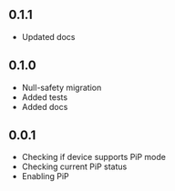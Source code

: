 ## 0.1.1

* Updated docs

## 0.1.0

* Null-safety migration
* Added tests
* Added docs

## 0.0.1

* Checking if device supports PiP mode
* Checking current PiP status
* Enabling PiP
